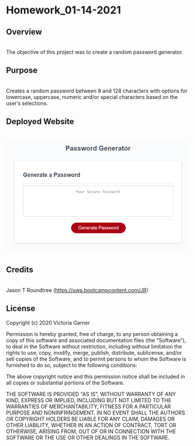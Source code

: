 # Homework_01-14-2021

  ## Overview
  \
  The objective of this project was to create a random password generator. 
  
  
   ## Purpose
   \
  Creates a random password between 8 and 128 characters with options for lowercase, uppercase, numeric and/or special characters based on the user’s selections. 
   
   
   ## Deployed Website
   \
   ![Website screenshot](https://raw.githubusercontent.com/MsMischief/Homework_01-14-2021/main/assets/passwordgenerator.PNG)
   
   
   ## Credits
   \
  Jason T Roundtree (https://uwa.bootcampcontent.com/JR)
  
  
  ## License
 
Copyright (c) 2020 Victoria Garner

Permission is hereby granted, free of charge, to any person obtaining a copy of this software and associated documentation files (the "Software"), to deal in the Software without restriction, including without limitation the rights to use, copy, modify, merge, publish, distribute, sublicense, and/or sell copies of the Software, and to permit persons to whom the Software is furnished to do so, subject to the following conditions:

The above copyright notice and this permission notice shall be included in all copies or substantial portions of the Software.

THE SOFTWARE IS PROVIDED "AS IS", WITHOUT WARRANTY OF ANY KIND, EXPRESS OR IMPLIED, INCLUDING BUT NOT LIMITED TO THE WARRANTIES OF MERCHANTABILITY, FITNESS FOR A PARTICULAR PURPOSE AND NONINFRINGEMENT. IN NO EVENT SHALL THE AUTHORS OR COPYRIGHT HOLDERS BE LIABLE FOR ANY CLAIM, DAMAGES OR OTHER LIABILITY, WHETHER IN AN ACTION OF CONTRACT, TORT OR OTHERWISE, ARISING FROM, OUT OF OR IN CONNECTION WITH THE SOFTWARE OR THE USE OR OTHER DEALINGS IN THE SOFTWARE.
  
  
  


